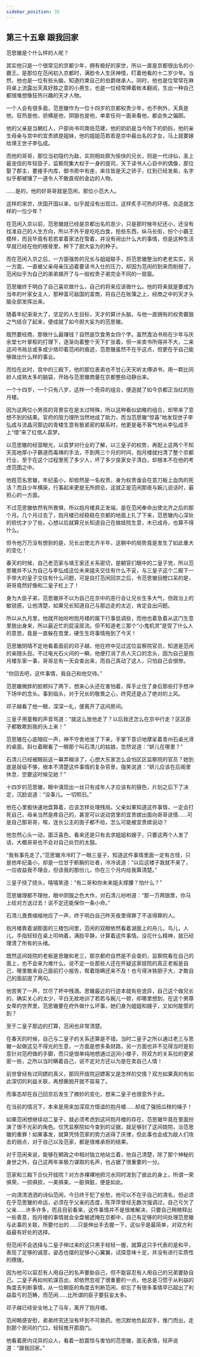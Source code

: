 ```yaml
---
sidebar_position: 35
---
```


## 第三十五章 **跟我回家**

范思辙是个什么样的人呢？

其实他只是一个很常见的京都少年，拥有极好的家世，所以一直是京都很出名的小霸王。是那位在范闲初入京都时，满脸令人生厌神情，盯着他看的十二岁少年。当然，他也是一位有些头脑，知道约束自己的伯爵继承人。同时，他也是位常常在麻将桌上流露出天真好胜之意的小男生，也是一位经常捧着帐本翻阅，生出一种自己都很难想像狂热兴趣的天才人物。

一个人会有很多面，范思辙作为一位十四岁的京都权贵少年，也不例外，天真是他，狂热是他，骄横是他，阴狠也是他，单拿任何一面来看他，都会失之偏颇。

他的父亲是当朝红人，户部尚书司南伯范建，他的奶奶是当今陛下的奶妈，他的亲生母亲与宫中的宜贵嫔是姐妹，他的姐姐范若若是京中最出名的才女，马上就要嫁给靖王世子李弘成。

而他的哥哥，那位当初隐约为敌，实则相处颇为愉快的兄长，则是一代诗仙，圣上最宠信的年轻臣子，监察院集大权于一身的提司，天下读书人心目中的偶像，那位娶了郡主，要接手内库，御书房中有座，来往皆是天之骄子，红到已经发紫，名字似乎都被镶了一道令人不敢直视的金边的人物。

……是的，他的好哥哥就是范闲，那位小范大人。

这样的家世，庆国开国以来，似乎就没有出现过。这样炙手可热的环境，会造就怎样的一位少年？

在范闲入京以前，范思辙就已经是京都出名的恶少，只是那时候年纪还小，还没有找准自己的人生方向，所以不外乎是吃吃白食，抢些东西，纵马长街，扮个小霸王模样，而且毕竟有若若拿着家法在管着，并没有闹出什么大的事情，但是这种生活早就已经在他的根骨里，种下了胆大妄为的种子。

而在范闲入京之后，一方面强势的兄长与姐姐联手，将范思辙整治的老老实实，另一方面，一直被父亲母亲压迫着要读书入仕的压力，却因为范闲的到来而削弱了，范闲似乎为自己的弟弟揭开了与一般权贵子弟完全不同的一扇窗。

范思辙终于明白了自己喜欢做什么，自己的将来应该做什么。他的将来就是要成为当年的叶家女主人，那种富可敌国的富商，将自己在账簿之上，经商之中的天才头脑全部发挥出来。

随着年纪渐渐大了，坚定的人生目标，天才的算计头脑，与他一直拥有的权贵霸狠之气结合了起来，便成就了如今胆大妄为的范思辙。

既然要经商，那做什么最赚钱？自然是饮食男女四个字。虽然澹泊书局在少年与庆余堂七叶掌柜的打理下，逐渐向着整个天下扩张着，但一来卖书所得并不大，二来这间书局总或多或少烙印着范闲的痕迹，范思辙虽然不在乎这点，但更在乎自己能够做出什么样的事业。

而恰在此时，宫中的三殿下，他的那位表弟也不甘心天天听太傅讲书，用一颗比同龄人成熟太多的脑袋，开始与范思辙商量在京都整些动静出来。

一个十四岁，一个只有八岁，这样一个奇异的组合，便造就了如今京都正当红的抱月楼。

因为这两位小男孩的背景实在是太过特殊，所以这种看似幼稚的组合，却带来了意想不到的结果。官府的阻力理所当然地成了助力，而当范思辙“惊喜”地发现世子李弘成与流晶河那边的青楼生意有极紧密的联系时，他更是毫不客气地从李弘成手上“借”来了红倌人袁梦。

以范思辙的经营眼光，以袁梦对行业的了解，以三皇子的权势，再配上这两个不知天高地厚小子霸道而毒辣的手法，不到两三个月的时间，抱月楼就扫清了整个京都行业，至于在这个过程里死了多少人，坏了多少良家女子清白，却根本不在他的考虑范围之中。

他姓范名思辙，年纪虽小，却依然是一名权贵，身为权贵谁会在意刀板上血肉的死活？而且少年横戾，行事起来更是无所顾忌，这就正是范闲那夜与婉儿说话时，最担心的一方面。

不过范思辙依然有所畏惧，所以抱月楼真正发端，是在范闲奉命出使北齐之后的那个月。几个月过去了，抱月楼已经稳稳在京都的地面上扎了下来，范思辙内心深处的担忧才少了些，心想以后就算兄长知道自己在做妓院生意，木已成舟，也算不得什么。

但令他万万没有想到的是，兄长出使北齐半年，这朝中的局势竟是发生了如此重大的变化！

春天的时候，自己老范家与靖王家还关系密切，是朝官们眼中的二皇子党，所以范思辙并不认为自己与李弘成这位未来姐夫交往有什么不妥，与三皇子这个二殿下一手带大的皇子交往有什么问题，可是自打范闲回京之后，令范思辙目瞪口呆的是，哥哥竟然好像和二皇子杠上了！

身为大臣子弟，范思辙并不以为自己在京中的恶行会让兄长生多大气，但政治上的敏锐感，让他清楚，如果兄长知道自己与那边走的太近，肯定会出问题。

所以从九月里，他就开始吩咐抱月楼的属下行事低调些，而他也着急着从这门生意里脱出身来，所以最近忙的屁滚尿流。但不知道老三那个“小鬼机灵”是受了什么人的意思，竟是一直躲在宫里，硬生生将事情拖到了今天！

范思辙阴晴不定地看着面前的邓子越，他在府中见过这位监察院官员，知道是范闲的亲随头目。不过电光石火间的一瞬，他便打消了杀人灭口的念头，因为自己是抱月楼东家一事，哥哥总有一天会查出来，而自己真动了这人，只怕自己会很惨。

“你回去吧，这件事情，我自己和他交待。”

范思辙微胖的脸颊抖了两下，想来心头还在害怕着，挥手止住了身后那些打手想冲下场中的念头。事到临头，对于兄长的敬畏之心，终究还是占了绝对的上风。

邓子越看了他一眼，深深一礼，便离开了这间房间。

三皇子用童稚的声音骂道：“就这么放他走了？以后我还怎么在京中行走？区区臣子都敢欺到我的头上来！”

范思辙在心底暗叹一声，神不守舍地坐了下来，手掌下意识地摩挲着青州石桌光滑的桌面，斜乜着眼看了一眼那个叫石清儿的姑娘，忽然说道：“妍儿在哪里？”

石清儿已经被眼前这一幕弄糊涂了，心想大东家怎么会怕区区监察院的官员？她到底是层级不够，根本不清楚这件事情的复杂背景，强笑说道：“妍儿应该在后阁里休息，您要这时候见她？”

十四岁的范思辙，眼中涌现出一丝只有成年人才应该有的狠色，片刻之后下了决定，沉脸说道：“没事儿。一切照旧。”

他在心里极快速地盘算着，应该怎样处理残局。父亲如果知道这件事情，一定会打死自己，母亲当然是疼自己的，甚至可以说动宫里的宜贵嫔出面向哥哥说情……可是自己那哥哥，唉，连长公主的面子都不给，怎么可能被宜贵嫔说动？

他忽然心头一动，面泛喜色，看来还是只有去求姐姐和嫂子，只要这两个人发了话，大概哥哥也不会对自己处罚的太狠。

“我有事先走了。”范思辙冷冷盯了一眼三皇子，知道这件事情里面一定有古怪，只是他年纪虽小，却是一位甘于断腕的壮者，冷冷说道：“以后这楼子我就不来了，一应收益我不理会，但该我的那份儿，你在三个月内给我算清楚。”

三皇子挠了挠头，嘻嘻笑道：“有二哥和你未来姐夫撑腰？怕什么？”

范思辙理都不理他，眼中阴狠之色大作，对石清儿吩咐道：“那一万两银票，你马上给对方送过去！说不定还能保你一条小命。”

石清儿畏畏缩缩地应了一声，终于明白自己昨天夜里得罪了不该得罪的人。

抱月楼靠着湖那面的三楼包间里，范闲的双眼依然看着湖面上的舟儿，鸟儿，人儿，手指轻轻在桌上叩响着，满脸平静，计算着这件事情。没花什么精神，就已经理清了所有的头绪。

既然这间妓院的老板是思辙和老三，那京都府自然是不会查的，监察院看在自己的面上，也不会来为难什么，说不定一处那些人还在怀疑这家妓院的真正老板是自己，哪里敢来自己面前打小报告，帮着隐瞒还来不及！也亏得沐铁胆子大，才敢自己的面前提了两句。

他苦笑了一声，饮尽了杯中残酒。思辙最近的行迹本就有些诡异，自己这个做兄长的，确实关心的太少，平白无故地训了若若与婉儿一顿，却哪里想到，在这个男尊女卑的世界里，范思辙要在府外做什么坏事，她们身为姐姐和嫂子，又如何能管的到？

至于二皇子那边的打算，范闲也非常清楚。

在春天的时候，自己与二皇子的关系还算是不错。当时二皇子之所以通过老三与思辙一起做这见不得光的生意，一方面是想多条财路，另一方面也并不见得当时是刻意针对范府做的手脚，而只是很单纯地想通过这间小楼子，将双方的关系拉的更紧密一些，之所以当时瞒着自己，说不定对方还以为是在卖自己人情！

前世曾经有过同嫖的真义，那同开妓院迎嫖客又是怎样的交情？双方如果真的有如此深切的利益关联，再想撕脱开就不容易了。

而事态却在自己回京后发生了微妙的变化，想来二皇子也很意外于此。

在当前的情况下，本来是用来加深双方情谊的抱月楼……却成了强扭瓜秧的绳子！

如果范闲想继续动二皇子，就必须考虑到这间抱月楼的存在，范思辙毕竟在里面扮演了很不光彩的角色。仅凭监察院如今查到的证据，就足够封了这间妓院，治范思辙的重罪！如果事发，就算凭恃范家的势力逃得了庆律，但此事也会成为敌人们攻击的弱点，对于自己以及范家，都是很难承担的结果。

对于范闲来说，能够在朝政之中相对独立地站立着，他自己清楚，除了那个神秘的身世之外，自己这两年来极力谋取的名声，也占据了很重要的一分。

范家和三殿下合伙开妓院？对方赤裸裸地把污水同时泼到了彼此的身上，所谓一荣俱荣，一损俱损，一美俱美，一脏俱脏，便是如此。

一向清清洒洒的诗仙范闲，今日终于犯了些愁，他可以不在乎自己的清名，但必须在乎范思辙的命运，必须在乎父亲的态度，陈萍萍曾经无数次强调过，自己亏欠了父亲……许多许多，而且目前看来，这件事情并不是很难解决，只要自己稍微释出一些善意，抱月楼的事情就会全盘被遮掩在京都中，自己有足够的时间处理范思辙与此事的关联，所要付出的……只是伸出手去握一下，这似乎是最简单，对双方利益最有好处的选择。

但范闲不会选择与二皇子伸过来的这只黑手轻轻一握，就算这只手代表的是和平，表现了足够的诚意，姿态也摆的足够小心翼翼，试探意味十足，并没有进行实质性的撩拨。

因为他可以容忍有人用自己的名声要胁自己，但不能容忍有人用自己的兄弟要胁自己。二皇子再如何机谋百出，却依然忽视了很重要的一点，他总是习惯于从利益的角度去判断事情，从一位朝臣的角度去判断范闲，却忘了有很多事情早已超出了利益盈亏的范畴，而范闲……比所谓的臣子要狂妄太多。

邓子越已经安全地上了马车，离开了抱月楼。

范闲略感安慰，弟弟终究还没有坏到不可救药。他沉默地负起双手，推门而出，走到那个房间的门口，轻轻推开那扇门。

他看着房内诧异的众人，看着一脸震惊与害怕的范思辙，面无表情，轻声说道：“跟我回家。”

